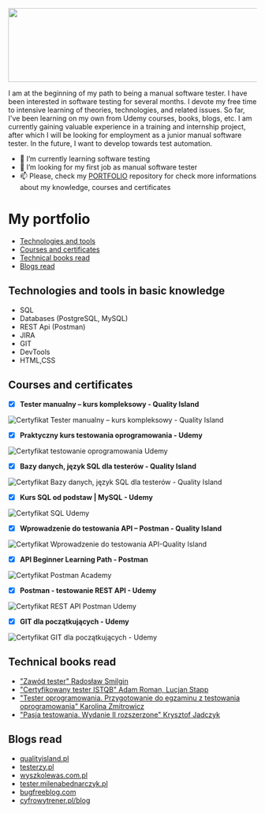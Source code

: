 <img src="https://user-images.githubusercontent.com/126195546/222784376-5aaa95d7-74c1-4f9c-9d1e-5913cd464f35.png" height ="150" width="1480">


<!--
**pawelhachula/pawelhachula** is a ✨ _special_ ✨ repository because its `README.md` (this file) appears on your GitHub profile.
![name1](https://user-images.githubusercontent.com/126195546/222787121-ea5ecca3-d970-4d96-8267-f1cdf0ab719a.png)

Here are some ideas to get you started:
# Hi there 👋
- 🔭 I’m currently working on ...


- 🤔 I’m looking for help with ...
- 💬 Ask me about ...

- 😄 Pronouns: ...
- ⚡ Fun fact: ...
## About me
-->

I am at the beginning of my path to being a manual software tester. I have been interested in software testing for several months. I devote my free time to intensive learning of theories, technologies, and related issues. So far, I've been learning on my own from Udemy courses, books, blogs, etc. I am currently gaining valuable experience in a training and internship project, after which I will be looking for employment as a junior manual software tester. In the future, I want to develop towards test automation.

- 🌱 I’m currently learning software testing
- 👯 I’m looking for my first job as manual software tester
- 📫 Please, check my [PORTFOLIO](https://github.com/pawelhachula/PORTFOLIO) repository for check more informations about my knowledge, courses and certificates

# My portfolio

* [Technologies and tools](#technologies-and-tools-in-basic-knowledge)
* [Courses and certificates](#courses-and-certificates)
* [Technical books read](#technical-books-read)
* [Blogs read](#blogs-read)

## Technologies and tools in basic knowledge
* SQL 
* Databases (PostgreSQL, MySQL)
* REST Api (Postman)
* JIRA
* GIT
* DevTools
* HTML,CSS
## Courses and certificates
- [x] **Tester manualny – kurs kompleksowy - Quality Island**

![Certyfikat Tester manualny – kurs kompleksowy - Quality Island](https://user-images.githubusercontent.com/126195546/221151583-d0dbf213-435e-4040-82dd-2e2a3e4aa2ba.jpg)

- [x] **Praktyczny kurs testowania oprogramowania - Udemy**

![Certyfikat testowanie oprogramowania Udemy](https://user-images.githubusercontent.com/126195546/221151703-0ab3bc86-5222-4635-b7bd-351dd52b9f42.jpg)

- [x] **Bazy danych, język SQL dla testerów - Quality Island**

![Certyfikat Bazy danych, język SQL dla testerów - Quality Island](https://user-images.githubusercontent.com/126195546/221149719-d114054f-b7cd-4e9f-a77f-4e70e88cc160.jpg)

- [x] **Kurs SQL od podstaw | MySQL - Udemy**

![Certyfikat SQL Udemy](https://user-images.githubusercontent.com/126195546/221151386-f5f28263-651d-4717-9e0d-8305979ae5cb.jpg)

- [x] **Wprowadzenie do testowania API – Postman - Quality Island**

![Certyfikat Wprowadzenie do testowania API-Quality Island](https://user-images.githubusercontent.com/126195546/221151656-ffbf40ca-1940-467b-84a0-f484d182a610.jpg)

- [x] **API Beginner Learning Path - Postman**

![Certyfikat Postman Academy](https://user-images.githubusercontent.com/126195546/221151433-9b952330-d422-436e-abec-49b47893d345.jpg)

- [x] **Postman - testowanie REST API - Udemy**

![Certyfikat REST API Postman Udemy](https://user-images.githubusercontent.com/126195546/221151531-3b9b6651-7119-4801-b3fe-b90d480f78f8.jpg)

- [x] **GIT dla początkujących - Udemy**

![Certyfikat GIT dla początkujących - Udemy](https://user-images.githubusercontent.com/126195546/221954653-d1763256-41f0-43df-9645-8289f8d104e5.jpg)


## Technical books read
* ["Zawód tester" Radosław Smilgin](https://helion.pl/ksiazki/zawod-tester-od-decyzji-do-zdobycia-doswiadczenia-radoslaw-smilgin,e_0vj2.htm#format/e)
* ["Certyfikowany tester ISTQB" Adam Roman, Lucjan Stapp](https://helion.pl/ksiazki/certyfikowany-tester-istqb-poziom-podstawowy-adam-roman-lucjan-stapp,ctispv.htm#format/e)
* ["Tester oprogramowania. Przygotowanie do egzaminu z testowania oprogramowania" Karolina Zmitrowicz](https://helion.pl/ksiazki/tester-oprogramowania-przygotowanie-do-egzaminu-z-testowania-oprogramowania-karolina-zmitrowicz,e_00c5.htm#format/e)
* ["Pasja testowania. Wydanie II rozszerzone" Krysztof Jadczyk](https://helion.pl/ksiazki/pasja-testowania-wydanie-ii-rozszerzone-krzysztof-jadczyk,paste2.htm#format/e)

## Blogs read
* [qualityisland.pl](https://qualityisland.pl/blog/)
* [testerzy.pl](https://testerzy.pl/)
* [wyszkolewas.com.pl](https://www.wyszkolewas.com.pl/blog/)
* [tester.milenabednarczyk.pl](https://tester.milenabednarczyk.pl/)
* [bugfreeblog.com](https://bugfreeblog.com/)
* [cyfrowytrener.pl/blog](https://cyfrowytrener.pl/blog/)
